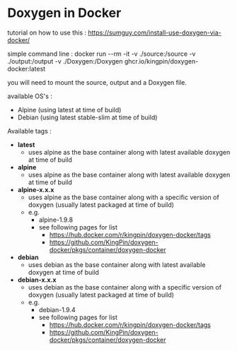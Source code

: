 
# Doxygen in Docker

tutorial on how to use this : https://sumguy.com/install-use-doxygen-via-docker/

simple command line : docker run --rm -it -v ./source:/source -v ./output:/output -v ./Doxygen:/Doxygen ghcr.io/kingpin/doxygen-docker:latest

you will need to mount the source, output and a Doxygen file.

available OS's : 

 - Alpine (using latest at time of build)
 - Debian (using latest stable-slim at time of build)

Available tags :

 - **latest**
	 - uses alpine as the base container along with latest available doxygen at time of build
 - **alpine**
	 - uses alpine as the base container along with latest available doxygen at time of build
 - **alpine-x.x.x**
	 - uses alpine as the base container along with a specific version of doxygen (usually latest packaged at time of build)
	 - e.g.
		 - alpine-1.9.8
		 - see following pages for list
			 - https://hub.docker.com/r/kingpin/doxygen-docker/tags
			 - https://github.com/KingPin/doxygen-docker/pkgs/container/doxygen-docker
 - **debian**
	 - uses debian as the base container along with latest available doxygen at time of build
 - **debian-x.x.x**
	 - uses debian as the base container along with a specific version of doxygen (usually latest packaged at time of build)
	 - e.g.
		 - debian-1.9.4
		 - see following pages for list
			 - https://hub.docker.com/r/kingpin/doxygen-docker/tags
			 - https://github.com/KingPin/doxygen-docker/pkgs/container/doxygen-docker	
